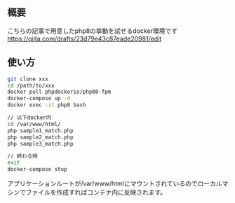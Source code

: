 ## 概要

こちらの記事で用意したphp8の挙動を試せるdocker環境です
https://qiita.com/drafts/23d79e43c87eade20981/edit

## 使い方

```bash
git clone xxx
cd /path/to/xxx
docker pull phpdockerio/php80-fpm
docker-compose up -d
docker exec -it php8 bash

// 以下docker内
cd /var/www/html/
php sample1_match.php
php sample2_match.php
php sample3_match.php

// 終わる時
exit
docker-compose stop
```

アプリケーションルートが/var/www/htmlにマウントされているのでローカルマシンでファイルを作成すればコンテナ内に反映されます。
